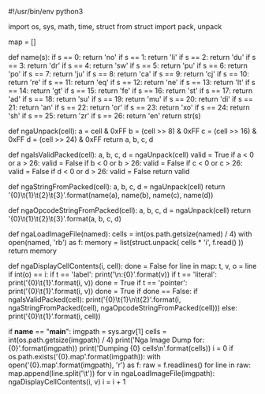 #!/usr/bin/env python3

import os, sys, math, time, struct
from struct import pack, unpack

map = []

def name(s):
    if s == 0: return 'no'
    if s == 1: return 'li'
    if s == 2: return 'du'
    if s == 3: return 'dr'
    if s == 4: return 'sw'
    if s == 5: return 'pu'
    if s == 6: return 'po'
    if s == 7: return 'ju'
    if s == 8: return 'ca'
    if s == 9: return 'cj'
    if s == 10: return 're'
    if s == 11: return 'eq'
    if s == 12: return 'ne'
    if s == 13: return 'lt'
    if s == 14: return 'gt'
    if s == 15: return 'fe'
    if s == 16: return 'st'
    if s == 17: return 'ad'
    if s == 18: return 'su'
    if s == 19: return 'mu'
    if s == 20: return 'di'
    if s == 21: return 'an'
    if s == 22: return 'or'
    if s == 23: return 'xo'
    if s == 24: return 'sh'
    if s == 25: return 'zr'
    if s == 26: return 'en'
    return str(s)


def ngaUnpack(cell):
    a = cell & 0xFF
    b = (cell >> 8)  & 0xFF
    c = (cell >> 16) & 0xFF
    d = (cell >> 24) & 0xFF
    return a, b, c, d


def ngaIsValidPacked(cell):
    a, b, c, d = ngaUnpack(cell)
    valid = True
    if a < 0 or a > 26: valid = False
    if b < 0 or b > 26: valid = False
    if c < 0 or c > 26: valid = False
    if d < 0 or d > 26: valid = False
    return valid


def ngaStringFromPacked(cell):
    a, b, c, d = ngaUnpack(cell)
    return '{0}\t{1}\t{2}\t{3}'.format(name(a), name(b), name(c), name(d))


def ngaOpcodeStringFromPacked(cell):
    a, b, c, d = ngaUnpack(cell)
    return '{0}\t{1}\t{2}\t{3}'.format(a, b, c, d)


def ngaLoadImageFile(named):
  cells = int(os.path.getsize(named) / 4)
  with open(named, 'rb') as f:
    memory = list(struct.unpack( cells * 'i', f.read() ))
  return memory


def ngaDisplayCellContents(i, cell):
  done = False
  for line in map:
    t, v, o = line
    if int(o) == i:
      if t == 'label':
        print('\n:{0}'.format(v))
      if t == 'literal':
        print('{0}\t{1}'.format(i, v))
        done = True
      if t == 'pointer':
        print('{0}\t{1}'.format(i, v))
        done = True
  if done == False:
    if ngaIsValidPacked(cell):
      print('{0}\t{1}\n\t{2}'.format(i, ngaStringFromPacked(cell), ngaOpcodeStringFromPacked(cell)))
    else:
      print('{0}\t{1}'.format(i, cell))


if __name__ == "__main__":
  imgpath = sys.argv[1]
  cells = int(os.path.getsize(imgpath) / 4)
  print('Nga Image Dump for: {0}'.format(imgpath))
  print('Dumping {0} cells\n'.format(cells))
  i = 0
  if os.path.exists('{0}.map'.format(imgpath)):
      with open('{0}.map'.format(imgpath), 'r') as f:
          raw = f.readlines()
          for line in raw:
              map.append(line.split('\t'))
  for v in ngaLoadImageFile(imgpath):
    ngaDisplayCellContents(i, v)
    i = i + 1
